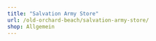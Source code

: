 ```yaml
---
title: "Salvation Army Store"
url: /old-orchard-beach/salvation-army-store/
shop: Allgemein
---
```

